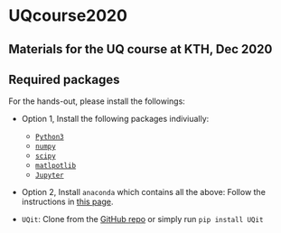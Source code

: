 # UQcourse2020
## Materials for the UQ course at KTH, Dec 2020

## Required packages
For the hands-out, please install the followings:

* Option 1, Install the following packages indiviually:
  - [`Python3`](https://www.python.org/downloads/)   
  - [`numpy`](https://numpy.org/install/)
  - [`scipy`](https://www.scipy.org/install.html)
  - [`matlpotlib`](https://matplotlib.org/3.1.0/users/installing.html)
  - [`Jupyter`](https://jupyter.org/install)

* Option 2, Install `anaconda` which contains all the above: 
  Follow the instructions in [this page](https://docs.anaconda.com/anaconda/install/#).

* `UQit`: Clone from the [GitHub repo](https://github.com/KTH-Nek5000/UQit) or simply run `pip install UQit`
